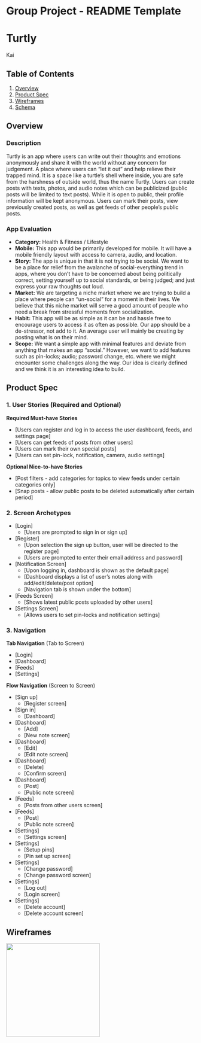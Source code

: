 Group Project - README Template
===

# Turtly
Kai

## Table of Contents
1. [Overview](#Overview)
1. [Product Spec](#Product-Spec)
1. [Wireframes](#Wireframes)
2. [Schema](#Schema)

## Overview
### Description
Turtly is an app where users can write out their thoughts and emotions anonymously and share it with the world without any concern for judgement. A place where users can “let it out” and help relieve their trapped mind. It is a space like a turtle’s shell where inside, you are safe from the harshness of outside world, thus the name Turtly. Users can create posts with texts, photos, and audio notes which can be publicized (public posts will be limited to text posts). While it is open to public, their profile information will be kept anonymous. Users can mark their posts, view previously created posts, as well as get feeds of other people’s public posts.

### App Evaluation
- **Category:** Health & Fitness / Lifestyle
- **Mobile:** This app would be primarily developed for mobile. It will have a mobile friendly layout with access to camera, audio, and location.
- **Story:** The app is unique in that it is not trying to be social. We want to be a place for relief from the avalanche of social-everything trend in apps, where you don’t have to be concerned about being politically correct, setting yourself up to social standards, or being judged; and just express your raw thoughts out loud.
- **Market:** We are targeting a niche market where we are trying to build a place where people can “un-social” for a moment in their lives. We believe that this niche market will serve a good amount of people who need a break from stressful moments from socialization.
- **Habit:** This app will be as simple as it can be and hassle free to encourage users to access it as often as possible. Our app should be a de-stressor, not add to it. An average user will mainly be creating by posting what is on their mind.
- **Scope:** We want a simple app with minimal features and deviate from anything that makes an app “social.” However, we want to add features such as pin-locks; audio; password change, etc. where we might encounter some challenges along the way. Our idea is clearly defined and we think it is an interesting idea to build.

## Product Spec

### 1. User Stories (Required and Optional)

**Required Must-have Stories**

* [Users can register and log in to access the user dashboard, feeds, and settings page]
* [Users can get feeds of posts from other users]
* [Users can mark their own special posts]
* [Users can set pin-lock, notification, camera, audio settings]

**Optional Nice-to-have Stories**

* [Post filters - add categories for topics to view feeds under certain categories only]
* [Snap posts - allow public posts to be deleted automatically after certain period]

### 2. Screen Archetypes

* [Login]
   * [Users are prompted to sign in or sign up]
* [Register]
   * [Upon selection the sign up button, user will be directed to the register page]
   * [Users are prompted to enter their email address and password]
* [Notification Screen]
   * [Upon logging in, dashboard is shown as the default page]
   * [Dashboard displays a list of user’s notes along with add/edit/delete/post option]
   * [Navigation tab is shown under the bottom]
* [Feeds Screen]
   * [Shows latest public posts uploaded by other users]
* [Settings Screen]
   * [Allows users to set pin-locks and notification settings]

### 3. Navigation

**Tab Navigation** (Tab to Screen)

* [Login]
* [Dashboard]
* [Feeds]
* [Settings]

**Flow Navigation** (Screen to Screen)

* [Sign up]
   * [Register screen]
* [Sign in]
   * [Dashboard]
* [Dashboard]
   * [Add]
   * [New note screen]
* [Dashboard]
   * [Edit]
   * [Edit note screen]
* [Dashboard]
   * [Delete]
   * [Confirm screen]
* [Dashboard]
   * [Post]
   * [Public note screen]
* [Feeds]
   * [Posts from other users screen]
* [Feeds]
   * [Post]
   * [Public note screen]
* [Settings]
   * [Settings screen]
* [Settings]
   * [Setup pins]
   * [Pin set up screen]
* [Settings]
   * [Change password]
   * [Change password screen]
* [Settings]
   * [Log out]
   * [Login screen]
* [Settings]
   * [Delete account]
   * [Delete account screen]


## Wireframes

<img src="https://i.imgur.com/JgxC9WG.gif" width=250>
